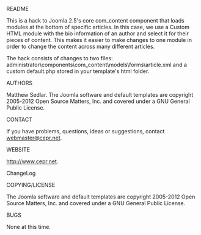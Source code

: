 README

This is a hack to Joomla 2.5's core com_content component that loads modules at the bottom of specific articles. In this case, we use a Custom HTML module with the bio information of an author and select it for their pieces of content. This makes it easier to make changes to one module in order to change the content across many different articles.

The hack consists of changes to two files: administrator\components\com_content\models\forms\article.xml and a custom default.php stored in your template's html folder.
 
AUTHORS

Matthew Sedlar. The Joomla software and default templates are copyright 2005-2012 Open Source Matters, Inc. and covered under a GNU General Public License.

CONTACT

  If you have problems, questions, ideas or suggestions, contact webmaster@cepr.net. 
  
WEBSITE

  http://www.cepr.net.
  
ChangeLog

    
COPYING/LICENSE

  The Joomla software and default templates are copyright 2005-2012 Open Source Matters, Inc. and covered under a GNU General Public License.
  
BUGS

  None at this time.